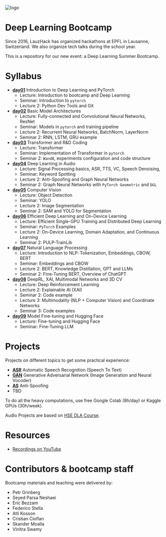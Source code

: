 ![logo](docs/logo.png)

# Deep Learning Bootcamp

Since 2016, LauzHack has organized hackathons at EPFL in Lausanne, Switzerland. We also organize tech talks during the school year. 

This is a repository for our new event: a Deep Learning Summer Bootcamp.

# Syllabus

- [__day01__](./day01) Introduction to Deep Learning and PyTorch
    - Lecture: Introduction to bootcamp and Deep Learning
    - Seminar: Introduction to `pytorch`
    - Lecture 2: Python Dev Tools and Git
- [__day02__](./day02) Basic Model Architectures
    - Lecture: Fully-connected and Convolutional Neural Networks, ResNet
    - Seminar: Models in `pytorch` and training pipeline
    - Lecture 2: Recurrent Neural Networks, BatchNorm, LayerNorm
    - Seminar 2: RNN, LSTM, GRU example
- [__day03__](./day03) Transformer and R&D Coding
    - Lecture: Transformer
    - Seminar: Implementation of Transformer in `pytorch`
    - Seminar 2: `WandB`, experiments configuration and code structure  
- [__day04__](./day04) Deep Learning in Audio
    - Lecture: Signal Processing basics, ASR, TTS, VC, Speech Denoising,
    - Seminar: Keyword Spotting
    - Lecture 2: Anti-Spoofing and Graph Neural Networks
    - Seminar 2: Graph Neural Networks with `PyTorch Geometric` and `DGL`
- [__day05__](./day05) Computer Vision
    - Lecture: Object Detection
    - Seminar: YOLO
    - Lecture 2: Image Segmentation
    - Seminar 2: SAM and YOLO for Segmentation
- [__day06__](./day06) Efficient Deep Learning and On-Device Learning
    - Lecture: Efficient Single-GPU Training and Distributed Deep Learning
    - Seminar: `PyTorch` Examples
    - Lecture 2: On-Device Learning, Domain Adaptation, and Continuous Learning
    - Seminar 2: PULP-TrainLib
- [__day07__](./day07) Natural Language Processing
    - Lecture: Introduction to NLP: Tokenization, Embeddings, CBOW, BERT
    - Seminar: Embeddings and CBOW
    - Lecture 2: BERT, Knowledge Distillation, GPT and LLMs
    - Seminar 2: Fine-Tuning BERT, Overview of ChatGPT
- [__day08__](./day08) DeepRL, XAI, Multimodal Networks and 3D CV
    - Lecture: Deep Reinforcement Learning
    - Lecture 2: Explainable AI (XAI)
    - Seminar 2: Code example
    - Lecture 3: Multimodality (NLP + Computer Vision) and Coordinate Networks
    - Seminar 3: Code examples
- [__day09__](./day09) Model Fine-tuning and Hugging Face
    - Lecture: Fine-tuning and Hugging Face
    - Seminar: Fine-Tuning LLM

# Projects 

Projects on different topics to get some practical experience:

- [__ASR__](./project_asr) Automatic Speech Recognition (Speech To Text)
- [__GAN__](./project_gan) Generative Adversarial Network (Image Generation and Neural Vocoder)
- [__AS__](./project_as) Anti-Spoofing
- TBD

To do all the heavy computations, use free Google Colab (8h/day) or Kaggle GPUs (30h/week).

Audio Projects are based on [HSE DLA Course](https://github.com/markovka17/dla).

# Resources

* [Recordings on YouTube](https://youtube.com/playlist?list=PLpYenI2Zwc7ZpUcnP18vDOD__wiwbfoua)

# Contributors & bootcamp staff

Bootcamp materials and teaching were delivered by:

- Petr Grinberg
- Seyed Parsa Neshaei
- Eric Bezzam
- Federico Stella
- Atli Kosson
- Cristian Cioflan
- Skander Moalla
- Vinitra Swamy
